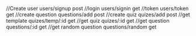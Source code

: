 //Create user
users/signup post
//login
users/signin get
//token
users/token get
//create question
questions/add post
//create quiz
quizes/add post
//get template
quizes/temp/:id get
//get quiz
quizes/:id get
//get question
questions/:id get
//get random question
questions/random get
